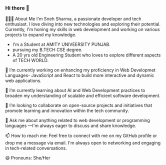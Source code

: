### Hi there 👋

🙋🏻‍♀ About Me
I'm Sneh Sharma, a passionate developer and tech enthusiast. I love diving into new technologies and exploring their potential. Currently, I'm honing my skills in web development and working on various projects to expand my knowledge.

- I'm a Student at AMITY UNIVEERSITY PUNJAB.
- pursuing my B.TECH CSE degree.
- A 20 yrs old Engineering Student who loves to explore different aspects of TECH WORLD.

🔭 I’m currently working on enhancing my proficiency in Web Developmet Languages- JavaScript and React to build more interactive and dynamic web applications.

🌱 I’m currently learning about AI and Web Development practices to broaden my understanding of scalable and efficient software development.

👯 I’m looking to collaborate on open-source projects and initiatives that promote learning and innovation within the tech community.

💬 Ask me about anything related to web development or programming languages —I'm always eager to discuss and share knowledge.

📫 How to reach me: Feel free to connect with me on my GitHub profile or drop me a message via email. I'm always open to networking and engaging in tech-related conversations.

😄 Pronouns: She/Her

